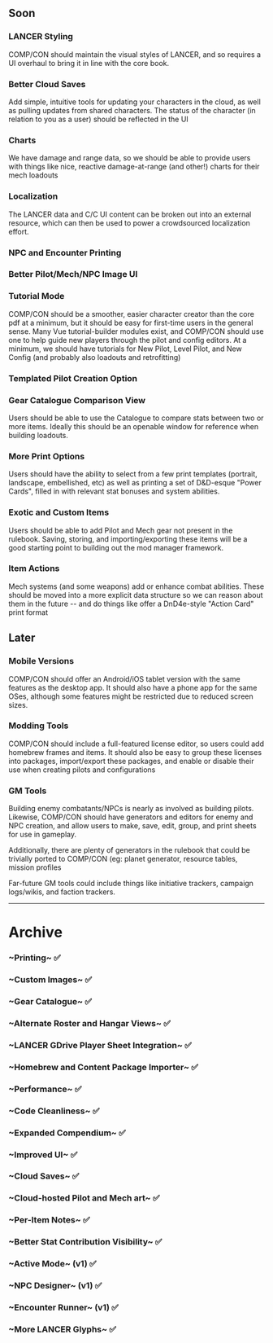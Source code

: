 ## Soon
### LANCER Styling
COMP/CON should maintain the visual styles of LANCER, and so requires a UI overhaul to bring it in line with the core book.

### Better Cloud Saves
Add simple, intuitive tools for updating your characters in the cloud, as well as pulling updates from shared characters. The status of the character (in relation to you as a user) should be reflected in the UI

### Charts
We have damage and range data, so we should be able to provide users with things like nice, reactive damage-at-range (and other!) charts for their mech loadouts

### Localization
The LANCER data and C/C UI content can be broken out into an external resource, which can then be used to power a crowdsourced localization effort.

### NPC and Encounter Printing

### Better Pilot/Mech/NPC Image UI

### Tutorial Mode
COMP/CON should be a smoother, easier character creator than the core pdf at a minimum, but it should be easy for first-time users in the general sense. Many Vue tutorial-builder modules exist, and COMP/CON should use one to help guide new players through the pilot and config editors. At a minimum, we should have tutorials for New Pilot, Level Pilot, and New Config (and probably also loadouts and retrofitting)

### Templated Pilot Creation Option

### Gear Catalogue Comparison View
Users should be able to use the Catalogue to compare stats between two or more items. Ideally this should be an openable window for reference when building loadouts.

### More Print Options
Users should have the ability to select from a few print templates (portrait, landscape, embellished, etc) as well as printing a set of D&D-esque "Power Cards", filled in with relevant stat bonuses and system abilities.

### Exotic and Custom Items
Users should be able to add Pilot and Mech gear not present in the rulebook. Saving, storing, and importing/exporting these items will be a good starting point to building out the mod manager framework.

### Item Actions
Mech systems (and some weapons) add or enhance combat abilities. These should be moved into a more explicit data structure so we can reason about them in the future -- and do things like offer a DnD4e-style "Action Card" print format

## Later

### Mobile Versions
COMP/CON should offer an Android/iOS tablet version with the same features as the desktop app. It should also have a phone app for the same OSes, although some features might be restricted due to reduced screen sizes.

### Modding Tools
COMP/CON should include a full-featured license editor, so users could add homebrew frames and items. It should also be easy to group these licenses into packages, import/export these packages, and enable or disable their use when creating pilots and configurations

### GM Tools
Building enemy combatants/NPCs is nearly as involved as building pilots. Likewise, COMP/CON should have generators and editors for enemy and NPC creation, and allow users to make, save, edit, group, and print sheets for use in gameplay.

Additionally, there are plenty of generators in the rulebook that could be trivially ported to COMP/CON (eg: planet generator, resource tables, mission profiles

Far-future GM tools could include things like initiative trackers, campaign logs/wikis, and faction trackers.


---

# Archive

### ~Printing~ ✅

### ~Custom Images~ ✅

### ~Gear Catalogue~ ✅

### ~Alternate Roster and Hangar Views~ ✅

### ~LANCER GDrive Player Sheet Integration~ ✅

### ~Homebrew and Content Package Importer~ ✅

### ~Performance~ ✅

### ~Code Cleanliness~ ✅

### ~Expanded Compendium~ ✅

### ~Improved UI~ ✅

### ~Cloud Saves~ ✅

### ~Cloud-hosted Pilot and Mech art~ ✅

### ~Per-Item Notes~ ✅

### ~Better Stat Contribution Visibility~ ✅

### ~Active Mode~ (v1) ✅

### ~NPC Designer~ (v1) ✅

### ~Encounter Runner~ (v1) ✅

### ~More LANCER Glyphs~ ✅
